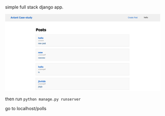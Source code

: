 simple full stack django app.

![Alt Text](./images/display.png)

then run `python manage.py runserver`

go to localhost/polls